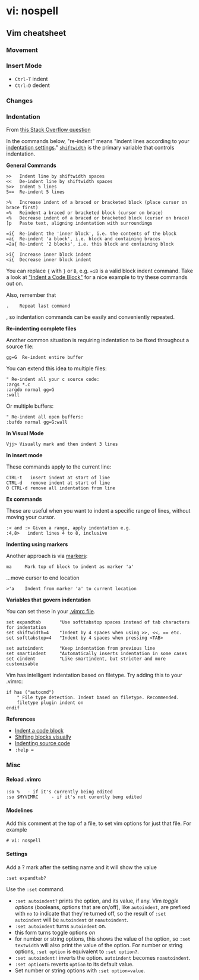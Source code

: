 # vi: nospell


## Vim cheatsheet

### Movement



### Insert Mode
- `Ctrl-T` indent
- `Ctrl-D` dedent


### Changes


### Indentation

From [this Stack Overflow question](http://stackoverflow.com/a/5212123/456550)

In the commands below, "re-indent" means "indent lines according to your [indentation settings][3]." [`shiftwidth`][4] is the primary variable that controls indentation.


**General Commands**

    >>   Indent line by shiftwidth spaces
    <<   De-indent line by shiftwidth spaces
    5>>  Indent 5 lines
    5==  Re-indent 5 lines

    >%   Increase indent of a braced or bracketed block (place cursor on brace first)
    =%   Reindent a braced or bracketed block (cursor on brace)
    <%   Decrease indent of a braced or bracketed block (cursor on brace)
    ]p   Paste text, aligning indentation with surroundings

    =i{  Re-indent the 'inner block', i.e. the contents of the block
    =a{  Re-indent 'a block', i.e. block and containing braces
    =2a{ Re-indent '2 blocks', i.e. this block and containing block

    >i{  Increase inner block indent
    <i{  Decrease inner block indent

You can replace `{` with `}` or `B`, e.g. `=iB` is a valid block indent command. Take a look at ["Indent a Code Block"][5] for a nice example to try these commands out on.

Also, remember that

    .    Repeat last command

, so indentation commands can be easily and conveniently repeated.


**Re-indenting complete files**

Another common situation is requiring indentation to be fixed throughout a source file:

    gg=G  Re-indent entire buffer

You can extend this idea to multiple files:

    " Re-indent all your c source code:
    :args *.c
    :argdo normal gg=G
    :wall


Or multiple buffers:

    " Re-indent all open buffers:
    :bufdo normal gg=G:wall


**In Visual Mode**

    Vjj> Visually mark and then indent 3 lines


**In insert mode**

These commands apply to the current line:

    CTRL-t   insert indent at start of line
    CTRL-d   remove indent at start of line
    0 CTRL-d remove all indentation from line


**Ex commands**

These are useful when you want to indent a specific range of lines, without moving your
cursor.

    :< and :> Given a range, apply indentation e.g.
    :4,8>   indent lines 4 to 8, inclusive


**Indenting using markers**

Another approach is via [markers][6]:

    ma     Mark top of block to indent as marker 'a'

...move cursor to end location

    >'a    Indent from marker 'a' to current location


**Variables that govern indentation**

You can set these in your [.vimrc file][7].

    set expandtab       "Use softtabstop spaces instead of tab characters for indentation
    set shiftwidth=4    "Indent by 4 spaces when using >>, <<, == etc.
    set softtabstop=4   "Indent by 4 spaces when pressing <TAB>

    set autoindent      "Keep indentation from previous line
    set smartindent     "Automatically inserts indentation in some cases
    set cindent         "Like smartindent, but stricter and more customisable


Vim has intelligent indentation based on filetype. Try adding this to your .vimrc:

    if has ("autocmd")
        " File type detection. Indent based on filetype. Recommended.
        filetype plugin indent on
    endif



**References**

 - [Indent a code block][8] 
 - [Shifting blocks visually][9]
 - [Indenting source code][10]
 - `:help =`


  [1]: http://vimdoc.sourceforge.net/
  [2]: http://vim.wikia.com
  [3]: http://vim.wikia.com/wiki/VimTip83
  [4]: http://vimdoc.sourceforge.net/htmldoc/options.html#%27shiftwidth%27
  [5]: http://vim.wikia.com/wiki/Indent_a_code_block
  [6]: http://www.marksanborn.net/software/using-markers-in-vim/
  [7]: http://vimdoc.sourceforge.net/htmldoc/starting.html#vimrc
  [8]: http://vim.wikia.com/wiki/Indent_a_code_block
  [9]: http://vim.wikia.com/wiki/VimTip224
  [10]: http://vim.wikia.com/wiki/VimTip83


### Misc

#### Reload .vimrc

```
:so %   - if it's currently being edited
:so $MYVIMRC     - if it's not curently beng edited
```

#### Modelines

Add this comment at the top of a file, to set vim options for just that file. For example
```
# vi: nospell
```

#### Settings

Add a ? mark after the setting name and it will show the value
```
:set expandtab?
```

Use the `:set` command.

 - `:set autoindent?` prints the option, and its value, if any. Vim _toggle options_ (booleans, options that are on/off), like `autoindent`, are prefixed with `no` to indicate that they're turned off, so the result of `:set autoindent` will be `autoindent` or `noautoindent`.
 - `:set autoindent` turns `autoindent` on.
  - this form turns toggle options _on_
  - for number or string options, this shows the value of the option, so `:set textwidth` will also print the value of the option. For number or string options, `:set option` is equivalent to `:set option?`.
 - `:set autoindent!` inverts the option. `autoindent` becomes `noautoindent`.
 - `:set optiont&` reverts `option` to its default value. 
 - Set number or string options with `:set option=value`.

